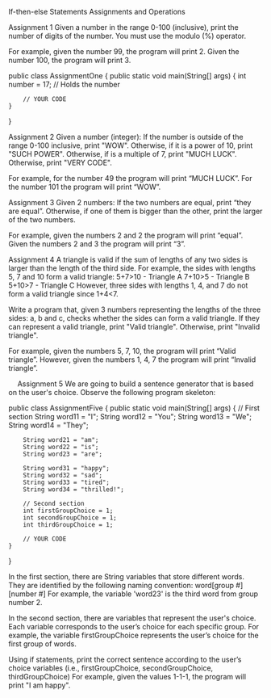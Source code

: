 If-then-else Statements
Assignments and Operations

Assignment 1
Given a number in the range 0-100 (inclusive), print the number of digits of the number.
You must use the modulo (%) operator.

For example, given the number 99, the program will print 2. Given the number 100, the program will print 3.

public class AssignmentOne {
	public static void main(String[] args) {
		int number = 17; 	// Holds the number

		// YOUR CODE		
	}
}

Assignment 2
Given a number (integer): 
	If the number is outside of the range 0-100 inclusive, print "WOW".
	Otherwise, if it is a power of 10, print "SUCH POWER".
	Otherwise, if is a multiple of 7, print "MUCH LUCK".
	Otherwise, print "VERY CODE".

For example, for the number 49 the program will print “MUCH LUCK”.
For the number 101 the program will print “WOW”.

Assignment 3
Given 2 numbers:
If the two numbers are equal, print “they are equal”.
Otherwise, if one of them is bigger than the other, print the larger of the two numbers.

For example, given the numbers 2 and 2 the program will print “equal”. Given the numbers 2 and 3 the program will print “3”.

Assignment 4
A triangle is valid if the sum of lengths of any two sides is larger than the length of the third side. For example, the sides with lengths 5, 7 and 10 form a valid triangle:
5+7>10 - Triangle A
7+10>5 - Triangle B
5+10>7 - Triangle C
However, three sides with lengths 1, 4, and 7 do not form a valid triangle since 1+4<7.

Write a program that, given 3 numbers representing the lengths of the three sides: a, b and c, checks whether the sides can form a valid triangle.
If they can represent a valid triangle, print "Valid triangle". Otherwise, print "Invalid triangle".

For example, given the numbers 5, 7, 10, the program will print “Valid triangle”. However, given the numbers 1, 4, 7 the program will print “Invalid triangle”.

 
Assignment 5
We are going to build a sentence generator that is based on the user's choice.
Observe the following program skeleton:

public class AssignmentFive {
	public static void main(String[] args) {
		// First section
		String word11 = "I";
		String word12 = "You";
		String word13 = "We";
		String word14 = "They";

		String word21 = "am";
		String word22 = "is";
		String word23 = "are";

		String word31 = "happy";
		String word32 = "sad";
		String word33 = "tired";
		String word34 = "thrilled!";

		// Second section
		int firstGroupChoice = 1;
		int secondGroupChoice = 1;
		int thirdGroupChoice = 1;

		// YOUR CODE		
	}
}

In the first section, there are String variables that store different words. They are identified by the following naming convention: word[group #][number #]
For example, the variable 'word23' is the third word from group number 2.

In the second section, there are variables that represent the user's choice.
Each variable corresponds to the user’s choice for each specific group. 
For example, the variable firstGroupChoice represents the user’s choice for the first group of words. 

Using if statements, print the correct sentence according to the user’s choice variables (i.e., firstGroupChoice, secondGroupChoice, thirdGroupChoice)
For example, given the values 1-1-1, the program will print "I am happy".
